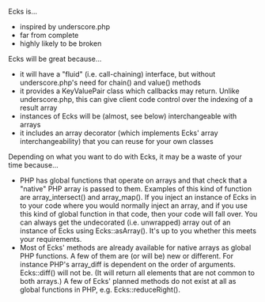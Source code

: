 Ecks is...

 * inspired by underscore.php
 * far from complete
 * highly likely to be broken

Ecks will be great because...

 * it will have a "fluid" (i.e. call-chaining) interface, but without underscore.php's need for chain() and value() methods
 * it provides a KeyValuePair class which callbacks may return. Unlike underscore.php, this can give client code control over the indexing of a result array
 * instances of Ecks will be (almost, see below) interchangeable with arrays
 * it includes an array decorator (which implements Ecks' array interchangeability) that you can reuse for your own classes

Depending on what you want to do with Ecks, it may be a waste of your time because...

 * PHP has global functions that operate on arrays and that check that a "native" PHP array is passed to them. Examples of this kind of function are array_intersect() and array_map(). If you inject an instance of Ecks in to your code where you would normally inject an array, and if you use this kind of global function in that code, then your code will fall over. You can always get the undecorated (i.e. unwrapped) array out of an instance of Ecks using Ecks::asArray(). It's up to you whether this meets your requirements.
 * Most of Ecks' methods are already available for native arrays as global PHP functions. A few of them are (or will be) new or different. For instance PHP's array_diff is dependent on the order of arguments. Ecks::diff() will not be. (It will return all elements that are not common to both arrays.) A few of Ecks' planned methods do not exist at all as global functions in PHP, e.g. Ecks::reduceRight().
